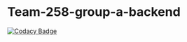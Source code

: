 # Team-258-group-a-backend

[![Codacy Badge](https://api.codacy.com/project/badge/Grade/b001232258954910852051f0028c589d)](https://app.codacy.com/gh/BuildForSDGCohort2/Team-258-group-a-backend?utm_source=github.com&utm_medium=referral&utm_content=BuildForSDGCohort2/Team-258-group-a-backend&utm_campaign=Badge_Grade_Dashboard)
